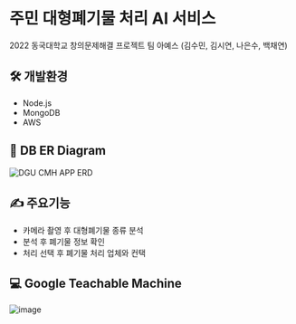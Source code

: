 # 주민 대형폐기물 처리 AI 서비스
  2022 동국대학교 창의문제해결 프로젝트 
  팀 아예스 (김수민, 김시연, 나은수, 백채연)


## 🛠️ 개발환경
- Node.js
- MongoDB
- AWS

## 🧩 DB ER Diagram
![DGU CMH APP ERD](https://user-images.githubusercontent.com/77263479/189514458-edff3173-a997-41c2-96ae-0ae0b5c56d3b.jpeg)

## ✍️ 주요기능
- 카메라 촬영 후 대형폐기물 종류 분석
- 분석 후 폐기물 정보 확인
- 처리 선택 후 폐기물 처리 업체와 컨택

## 💻 Google Teachable Machine
![image](https://user-images.githubusercontent.com/77263479/192004873-122c9e2a-62b9-494b-80e3-61686a1417fe.png)
